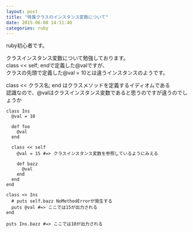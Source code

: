 ```yaml
---
layout: post
title: "特異クラスのインスタンス変数について"
date: 2015-06-08 14:11:40
categories: ruby
---
```

<p>ruby初心者です。</p>

<p>クラスインスタンス変数について勉強しております。<br>
class &lt;&lt; self; endで定義した@valですが、<br>
クラスの先頭で定義した@val = 10とは違うインスタンスのようです。</p>

<p>class &lt;&lt; クラス名; end はクラスメソッドを定義するイディオムである<br>
認識なので、@valはクラスインスタンス変数であると思うのですが違うのでしょうか</p>

<pre><code>class Ins
  @val = 10

  def foo
    @val
  end

  class &lt;&lt; self
    @val = 15 #=&gt; クラスインスタンス変数を参照しているようにみえる

    def bazz
      @val
    end
  end
end

class &lt;&lt; Ins
  # puts self.bazz NoMethodErrorが発生する
  puts @val #=&gt; ここでは15が出力される
end

puts Ins.bazz #=&gt; ここでは10が出力される
</code></pre>

